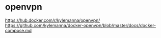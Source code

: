 # openvpn

https://hub.docker.com/r/kylemanna/openvpn/
https://github.com/kylemanna/docker-openvpn/blob/master/docs/docker-compose.md